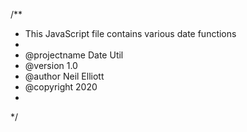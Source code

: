 /** 
 * This JavaScript file contains various date functions
 * 
 * @projectname Date Util
 * @version 1.0
 * @author Neil Elliott
 * @copyright 2020
 * 
 */
 
